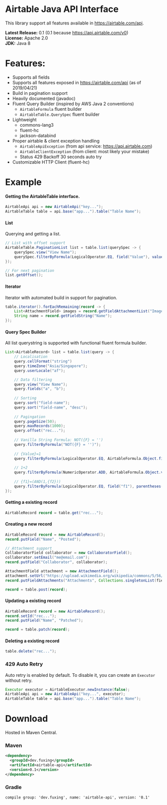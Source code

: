 # Airtable Java API Interface

This library support all features available in https://airtable.com/api. 

**Latest Release:** 0.1 (0.1 because https://api.airtable.com/v0)<br>
**License:** Apache 2.0<br>
**JDK:** Java 8

# Features:
* Supports all fields
* Supports all features exposed in https://airtable.com/api (as of 2019/04/21)
* Build in pagination support
* Heavily documented (javadoc)
* Fluent Query Builder (inspired by AWS Java 2 conventions)
  * `AirtableFormula` fluent builder
  * `AirtableTable.QuerySpec` fluent builder
* Lightweight
  * commons-lang3
  * fluent-hc
  * jackson-databind
* Proper airtable & client exception handling
  * `AirtableApiException` (from api service: https://api.airtable.com) 
  * `AirtableClientException` (from client: most likely your mistake)
  * Status 429 Backoff 30 seconds auto try
* Customizable HTTP Client (fluent-hc)

# Example
#### Getting the AirtableTable interface.
```java
AirtableApi api = new AirtableApi("key...");
AirtableTable table = api.base("app...").table("Table Name");
```

#### List
Querying and getting a list.

```java
// List with offset support
AirtableTable.PaginationList list = table.list(querySpec -> {
    querySpec.view("View Name");
    querySpec.filterByFormula(LogicalOperator.EQ, field("Value"), value(1));
});

// For next pagination
list.getOffset();
```

#### Iterator
Iterator with automated build in support for pagination.
```java
table.iterator().forEachRemaining(record -> {
    List<AttachmentField> images = record.getFieldAttachmentList("Images");
    String name = record.getFieldString("Name");
});
```

#### Query Spec Builder
All list querystring is supported with functional fluent formula builder.

```java
List<AirtableRecord> list = table.list(query -> {
    // Localisation
    query.cellFormat("string")
    query.timeZone("Asia/Singapore");
    query.userLocale("af");

    // Data filtering
    query.view("View Name");
    query.fields("a", "b");
    
    // Sorting
    query.sort("field-name");
    query.sort("field-name", "desc");
    
    // Pagingation
    query.pageSize(50);
    query.maxRecords(1000);
    query.offset("rec...");
    
    // Vanilla String Formula: NOT({F} = '')
    query.filterByFormula("NOT({F} = '')");
    
    // {Value}=1
    query.filterByFormula(LogicalOperator.EQ, AirtableFormula.Object.field("Value"), value(1));
    
    // 1+2
    query.filterByFormula(NumericOperator.ADD, AirtableFormula.Object.value(1), AirtableFormula.Object.value(2))
    
    // {f1}=(AND(1,{f2}))
    query.filterByFormula(LogicalOperator.EQ, field("f1"), parentheses(LogicalFunction.AND, value(1), field("f2")));
});

```
#### Getting a existing record
```java
AirtableRecord record = table.get("rec...");
```

#### Creating a new record
```java
AirtableRecord record = new AirtableRecord();
record.putField("Name", "Posted");

// Attachment support
CollaboratorField collaborator = new CollaboratorField();
collaborator.setEmail("me@email.com");
record.putField("Collaborator", collaborator);

AttachmentField attachment = new AttachmentField();
attachment.setUrl("https://upload.wikimedia.org/wikipedia/commons/5/56/Wiki_Eagle_Public_Domain.png");
record.putFieldAttachments("Attachments", Collections.singletonList(field));

record = table.post(record);
```

#### Updating a existing record
```java
AirtableRecord record = new AirtableRecord();
record.setId("rec...");
record.putField("Name", "Patched");

record = table.patch(record);
```

#### Deleting a existing record
```java
table.delete("rec...");
```

### 429 Auto Retry
Auto retry is enabled by default. To disable it, you can create an `Executor` without retry.
```java
Executor executor = AirtableExecutor.newInstance(false);
AirtableApi api = new AirtableApi("key...", executor);
AirtableTable table = api.base("app...").table("Table Name");
```

# Download
Hosted in Maven Central.
### Maven
```xml
<dependency>
  <groupId>dev.fuxing</groupId>
  <artifactId>airtable-api</artifactId>
  <version>0.1</version>
</dependency>
```
### Gradle
```
compile group: 'dev.fuxing', name: 'airtable-api', version: '0.1'
```
